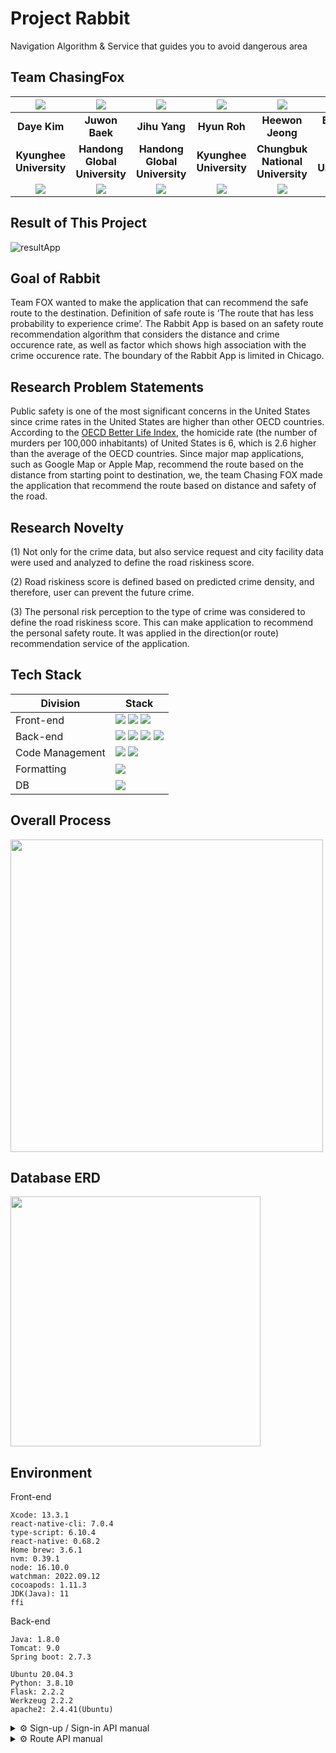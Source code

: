 # Project Rabbit

Navigation Algorithm & Service that guides you to avoid dangerous area

## Team ChasingFox

| ![](https://github.com/chersiakingdom.png) | ![](https://github.com/21700340JuwonBaek.png) | ![](https://github.com/zihooy.png) | ![](https://github.com/YesHyeon.png) | ![](https://github.com/heewoneha.png) | ![](https://github.com/bruiz114.png) |
| :----------------------------------------: | :-------------------------------------------: | :--------------------------------: | :----------------------------------: | :-----------------------------------: | :----------------------------------: |
|                **Daye Kim**                |                **Juwon Baek**                 |           **Jihu Yang**            |             **Hyun Roh**             |            **Heewon Jeong**            |           **Bryanna Ruiz**           |
|          **Kyunghee University**           |         **Handong Global University**         |   **Handong Global University**    |       **Kyunghee University**        |        **Chungbuk National University**        |        **Purdue University**         |
|          <a href="mailto:rlaek4793@khu.ac.kr"><img src="https://img.shields.io/badge/EMAIL-F0F0F0?style=flat-square&logo=Gmail&logoColor=orange&link=mailto:rlaek4793@khu.ac.kr"/></a>           |         <a href="mailto:21700340@handong.ac.kr"><img src="https://img.shields.io/badge/EMAIL-F0F0F0?style=flat-square&logo=Gmail&logoColor=orange&link=mailto:21700340@handong.ac.kr"/></a>         |   <a href="mailto:zihooy@handong.ac.kr"><img src="https://img.shields.io/badge/EMAIL-F0F0F0?style=flat-square&logo=Gmail&logoColor=orange&link=mailto:zihooy@handong.ac.kr"/></a>    |       <a href="mailto:yeshyun@khu.ac.kr"><img src="https://img.shields.io/badge/EMAIL-F0F0F0?style=flat-square&logo=Gmail&logoColor=orange&link=mailto:yeshyun@khu.ac.kr"/></a>        |        <a href="mailto:jhjmo0719h@cbnu.ac.kr"><img src="https://img.shields.io/badge/EMAIL-F0F0F0?style=flat-square&logo=Gmail&logoColor=orange&link=mailto:jhjmo0719h@cbnu.ac.kr"/></a>        |        <a href="mailto:ruiz114@purdue.edu"><img src="https://img.shields.io/badge/EMAIL-F0F0F0?style=flat-square&logo=Gmail&logoColor=orange&link=mailto:ruiz114@purdue.edu"/></a>        |

## Result of This Project
![resultApp](https://user-images.githubusercontent.com/74031620/208217084-8373ec6c-0d0b-4eaf-be46-bde740060fe5.png)

## Goal of Rabbit

Team FOX wanted to make the application that can recommend the safe route to the destination. Definition of safe route is ‘The route that has less probability to experience crime’. The Rabbit App is based on an safety route recommendation algorithm that considers the distance and crime occurence rate, as well as factor which shows high association with the crime occurence rate. The boundary of the Rabbit App is limited in Chicago.

## Research Problem Statements

Public safety is one of the most significant concerns in the United States since crime rates in the United States are higher than other OECD countries. According to the [OECD Better Life Index](https://www.oecdbetterlifeindex.org/countries/united-states/), the homicide rate (the number of murders per 100,000 inhabitants) of United States is 6, which is 2.6 higher than the average of the OECD countries. Since major map applications, such as Google Map or Apple Map, recommend the route based on the distance from starting point to destination, we, the team Chasing FOX made the application that recommend the route based on distance and safety of the road.

## Research Novelty

(1) Not only for the crime data, but also service request and city facility data were used and analyzed to define the road riskiness score.

(2) Road riskiness score is defined based on predicted crime density, and therefore, user can prevent the future crime.

(3) The personal risk perception to the type of crime was considered to define the road riskiness score. This can make application to recommend the personal safety route. It was applied in the direction(or route) recommendation service of the application.

## Tech Stack

| Division        | Stack                                                                                                                                                                                                                                                                                                                                       |
| --------------- | ------------------------------------------------------------------------------------------------------------------------------------------------------------------------------------------------------------------------------------------------------------------------------------------------------------------------------------------- |
| Front-end       | <img src="https://img.shields.io/badge/react native-61DAFB?style=for-the-badge&logo=react&logoColor=black"> <img src="https://img.shields.io/badge/type script-007acc?style=for-the-badge&logo=typescript&logoColor=black"> <img src="https://img.shields.io/badge/Google Map API-1EA362?style=for-the-badge&logo=google&logoColor=DD4B3E"> |
| Back-end        | <img src="https://img.shields.io/badge/springboot-6DB33F?style=for-the-badge&logo=springboot&logoColor=black"> <img src="https://img.shields.io/badge/jpa-6DB33F?style=for-the-badge&logo=springboot&logoColor=black"> <img src="https://img.shields.io/badge/FLASK-181717?style=for-the-badge&logo=flask&logoColor=white">   <img src="https://img.shields.io/badge/Google Drive API-D9D9D9?style=for-the-badge&logo=googleDrive&logoColor=blue">                                                                                                                     |
| Code Management | <img src="https://img.shields.io/badge/git-F05032?style=for-the-badge&logo=git&logoColor=black"> <img src="https://img.shields.io/badge/github-181717?style=for-the-badge&logo=github&logoColor=white">                                                                                                                                     |
| Formatting      | <img src="https://img.shields.io/badge/prettier-F7B93E?style=for-the-badge&logo=prettier&logoColor=black">                                                                                                                                                                                                                                  |
| DB              | <img src="https://img.shields.io/badge/mysql-4479A1?style=for-the-badge&logo=mysql&logoColor=black">                                                                                                                                                                                                                                        |


## Overall Process

<img align="center" width="500" src="https://user-images.githubusercontent.com/74031620/208148703-aa06b616-de77-451c-9d6a-a7f276b8f639.png">

## Database ERD

<img align="center" width="400" src="https://user-images.githubusercontent.com/74031620/208148714-40b624bf-4ec7-45c1-8e94-6c407df79236.png">

## Environment

Front-end
```
Xcode: 13.3.1
react-native-cli: 7.0.4
type-script: 6.10.4
react-native: 0.68.2
Home brew: 3.6.1
nvm: 0.39.1
node: 16.10.0
watchman: 2022.09.12
cocoapods: 1.11.3
JDK(Java): 11
ffi
```
Back-end

```
Java: 1.8.0
Tomcat: 9.0
Spring boot: 2.7.3
```

```
Ubuntu 20.04.3
Python: 3.8.10
Flask: 2.2.2
Werkzeug 2.2.2
apache2: 2.4.41(Ubuntu)
```

<details>
<summary>
⚙ Sign-up / Sign-in API manual
</summary>
<div markdown="1">

Before you run the code, Java 1.8 and IntelliJ are required. And the database is needed. The schema of the database is as follows:
1. Install Java 8
You can download Java 8 here (https://www.oracle.com/java/technologies/downloads/).

2. git clone https://github.com/ChasingFOX/RabbitApp.git

3. Open IntelliJ
You can download IntelliJ here (https://www.jetbrains.com/idea/download/#section=mac).

4. Open your git folder as a new project.

5. Edit the database configuration file. Enter your database information in the ‘application.properties’ file. <br> path: RabbitApp/RabbitBack/src/main/resources/application.properties
    ```
        spring.datasource.url=CHANGE TO YOUR OWN DB URL
        spring.datasource.username=CHANGE TO YOUR USERNAME
        spring.datasource.password=CHANGE TO YOUR PASSWORD
    ```

6. Add ‘Run Configuration’.
In this process, you have to set the module to ‘Java 1.8’ and main class as ‘com.purdue.project.RabbitBackApplication’.

7. Run the code.

</div>
</details>


<details>
<summary>
⚙ Route API manual
</summary>
<div markdown="2">

You should follow the below instructions.

1. Install ubuntu, python3, flask, apache2.
2. Get Google Drive API credentials file.
3. Download all code files from GitHub(RabbitBackFlask). And download all pickle files from [here](https://drive.google.com/drive/folders/1dEzDcpUyoP_Ez0LBw91PIL_B53y5vyFH?usp=sharing).
4. In Ubuntu, install python packages that I wrote below.
5. Do some apache2 environment settings that I wrote below.
6. In fox.py, change from original to `app.config['MYSQL_HOST'] = 'YOUR_LOCAL_HOST_IP'`, `folder_id = 'YOUR_OWN_GDRIVE_FOLDER_ID'`
7. In rabbit.conf, change from original to `ServerName YOUR_LOCAL_HOST_IP`
8. Start apache2, and request the API once. Then you can get the API key token. You need to do this. `sudo chmod 777 token_drive_v3.pickle`
9. After that, restart apache2, and request the API anytime!

- File Path

    <pre>
    📂/
      └📂etc
        └📂apache2
          └📂sites-available
              └📄rabbit.conf ✅
              └📄000-default.conf
              └...
      └📂var
        └📂www
          └📂rabbit
            └📄fox.py ✅
            └📄way.py ✅
            └📄Google.py ✅
            └📄dataAnalysis.py ✅
            └📄httpd.wsgi ✅
            └📂admin
               └📖2018_ped_raw_data.pkl
               └📖al_riskscore_graph.pkl
               └📖chicago_polygon_ratio.pkl
               └📖crime_weight_info.pkl
               └📖graph_edges.pickle
               └📖r_c_f_ET_0.99996.pkl
               └📖urban_5_dataset.pkl
            └📂userData
               └📖default.pickle
            └📄client_secret.json
    </pre>

- To install apache2

    ```
    sudo apt-get update
    sudo apt-get install apache2
    ```

- To set rabbit.conf file to main conf in '/etc/apache2/sites-available'

    ```
    sudo a2dissite 000-default
    sudo a2ensite rabbit
    ```

- To open port 80

    ```
    iptables -I INPUT 1 -p tcp --dport 80 -j ACCEPT
    sudo ufw allow 80/tcp
    ```

- To run code, install python packages

    ```
    pip install flask
    pip install --upgrade google-api-python-client google-auth-httplib2 google-auth-oauthlib
    pip install oauth2client
    pip install pandas
    pip install numpy
    pip install osmnx
    pip install networkx
    pip install matplotlib==3.1.3
    pip install plot
    pip install plotly
    pip install -U scikit-learn
    sudo apt-get install python-dev default-libmysqlclient-dev libssl-dev
    pip install flask-mysqldb
    pip install shapely
    pip install geopandas
    pip install Flask-API
    pip install pycaret
    ```

- To get Google Drive API credentials file

    [How to get credentials file](https://developers.google.com/drive/api/quickstart/python)
    
    → From this, you can get a credentials file. Then rename the file to 'client_secret.json'<br>
    → After you run this code once, you can get the token_drive_v3.pickle file. Then run again to start normally.


- For new generated token_drive_v3.pickle file

    ```
    sudo chmod token_drive_v3.pickle 777
    ```

- To (re)start apache2

    ```
    sudo systemctl restart apache2
    ```

</div>
</details>